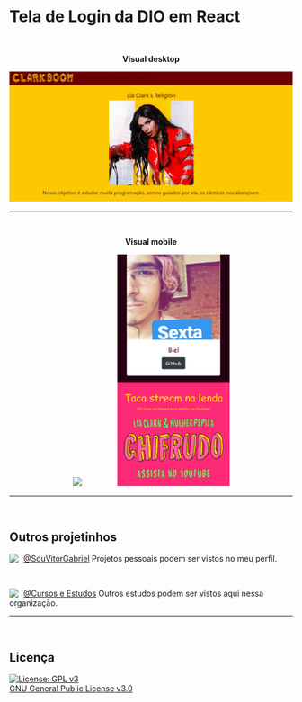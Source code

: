 # Tela de Login da DIO em React

<br>

<p align="center">
<b> Visual desktop </b>
</p>
<p align="center">
  <img width="720" src="assets/screenshots/screenshot1.png">
</p>

---

<br>

<p align="center">
<b> Visual mobile </b>
</p>
<p align="center">
  <img width="200" src="assets/screenshots/screenshot2.png">&nbsp; &nbsp; &nbsp; &nbsp; &nbsp; &nbsp; &nbsp; &nbsp;
  <img width="200" src="assets/screenshots/screenshot3.png">
</p>

---

<br>

## Outros projetinhos

[<img align="left" width="25" url="https://github.com/souvitorgabriel" src="https://avatars0.githubusercontent.com/u/29991853?s=460&u=416e49036d2486832c45c6cb26c65e24690a3c8a&v=4">](https://github.com/souvitorgabriel) [@SouVitorGabriel](https://github.com/souvitorgabriel) Projetos pessoais podem ser vistos no meu perfil.

<br>

[<img align="left" width="25" url="https://github.com/cursos-e-estudos" src="https://avatars0.githubusercontent.com/u/75458214">](https://github.com/cursos-e-estudos) [@Cursos e Estudos](https://github.com/cursos-e-estudos) Outros estudos podem ser vistos aqui nessa organização.

---

<br>

## Licença

[![License: GPL v3](https://img.shields.io/badge/License-GPL%20v3-blue.svg)](http://www.gnu.org/licenses/gpl-3.0)  
[GNU General Public License v3.0](LICENSE)
